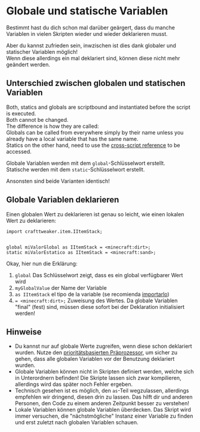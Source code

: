 # Globale und statische Variablen

Bestimmt hast du dich schon mal darüber geärgert, dass du manche Variablen in vielen Skripten wieder und wieder deklarieren musst.

Aber du kannst zufrieden sein, inwzischen ist dies dank globaler und statischer Variablen möglich!  
Wenn diese allerdings ein mal deklariert sind, können diese nicht mehr geändert werden.

## Unterschied zwischen globalen und statischen Variablen

Both, statics and globals are scriptbound and instantiated before the script is executed.  
Both cannot be changed.  
The difference is how they are called:  
Globals can be called from everywhere simply by their name unless you already have a local variable that has the same name.  
Statics on the other hand, need to use the [cross-script reference](/AdvancedFunctions/Cross-Script_Reference/) to be accessed.

Globale Variablen werden mit dem `global`-Schlüsselwort erstellt.  
Statische werden mit dem `static`-Schlüsselwort erstellt.

Ansonsten sind beide Varianten identisch!

## Globale Variablen deklarieren

Einen globalen Wert zu deklarieren ist genau so leicht, wie einen lokalen Wert zu deklarieren:

```zenscript
import crafttweaker.item.IItemStack;


global miValorGlobal as IItemStack = <minecraft:dirt>;
static miValorEstatico as IItemStack = <minecraft:sand>;
```

Okay, hier nun die Erklärung:

1. `global` Das Schlüsselwort zeigt, dass es ein global verfügbarer Wert wird
2. `myGlobalValue` der Name der Variable
3. `as IItemStack` el tipo de la variable (se recomienda [importarlo](/AdvancedFunctions/Import/))
4. `= <minecraft:dirt>;` Zuweisung des Wertes. Da globale Variablen "final" (fest) sind, müssen diese sofort bei der Deklaration initialisiert werden!

## Hinweise

- Du kannst nur auf globale Werte zugreifen, wenn diese schon deklariert wurden. Nutze den [prioritätsbasierten Präprozessor](/AdvancedFunctions/Preprocessors/PriorityPreprocessor/), um sicher zu gehen, dass alle globalen Variablen vor der Benutzung deklariert wurden.
- Globale Variablen können nicht in Skripten definiert werden, welche sich in Unterordnern befinden! Die Skripte lassen sich zwar kompilieren, allerdings wird das später noch Fehler ergeben.
- Technisch gesehen ist es möglich, den `as`-Teil wegzulassen, allerdings empfehlen wir dringend, diesen drin zu lassen. Das hilft dir und anderen Personen, den Code zu einem anderen Zeitpunkt besser zu verstehen!
- Lokale Variablen können globale Variablen überdecken. Das Skript wird immer versuchen, die "nächstmögliche" Instanz einer Variable zu finden und erst zuletzt nach globalen Variablen schauen.